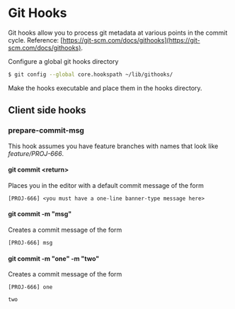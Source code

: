 # Git Hooks

Git hooks allow you to process git metadata at various points in the commit cycle.  Reference:  [https://git-scm.com/docs/githooks](https://git-scm.com/docs/githooks).

Configure a global git hooks directory

```bash
$ git config --global core.hookspath ~/lib/githooks/
```

Make the hooks executable and place them in the hooks directory.

## Client side hooks

### prepare-commit-msg

This hook assumes you have feature branches with names that look like *feature/PROJ-666*.

#### git commit \<return\>

Places you in the editor with a default commit message of the form

```
[PROJ-666] <you must have a one-line banner-type message here>
```

#### git commit -m "msg"

Creates a commit message of the form

```
[PROJ-666] msg
```

#### git commit -m "one" -m "two"

Creates a commit message of the form

```
[PROJ-666] one

two
```

